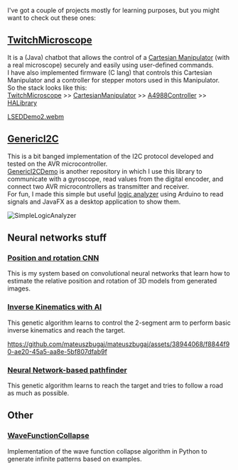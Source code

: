 I've got a couple of projects mostly for learning purposes, but you might want to check out these ones:

## [TwitchMicroscope](https://github.com/mateuszbugaj/TwitchMicroscope)
It is a (Java) chatbot that allows the control of a [Cartesian Manipulator](https://github.com/mateuszbugaj/CartesianManipulator) (with a real microscope) securely and easily using user-defined commands. <br/>
I have also implemented firmware (C lang) that controls this Cartesian Manipulator and a controller for stepper motors used in this Manipulator. <br/>
So the stack looks like this: <br/>
[TwitchMicroscope](https://github.com/mateuszbugaj/TwitchMicroscope) >> [CartesianManipulator](https://github.com/mateuszbugaj/CartesianManipulator) >> [A4988Controller](https://github.com/mateuszbugaj/A4988Controller) >> [HALibrary](https://github.com/mateuszbugaj/HALibrary) <br/>

[LSEDDemo2.webm](https://github.com/mateuszbugaj/mateuszbugaj/assets/38944068/e8b3b612-b72d-403c-9128-2155d3e22968)

## [GenericI2C](https://github.com/mateuszbugaj/GenericI2C)
This is a bit banged implementation of the I2C protocol developed and tested on the AVR microcontroller. <br/>
[GenericI2CDemo](https://github.com/mateuszbugaj/GenericI2CDemo) is another repository in which I use this library to communicate with a gyroscope, read values from the digital encoder, and connect two AVR microcontrollers as transmitter and receiver. <br/>
For fun, I made this simple but useful [logic analyzer](https://github.com/mateuszbugaj/SimpleLogicAnalyzer) using Arduino to read signals and JavaFX as a desktop application to show them. <br/>

![SimpleLogicAnalyzer](https://github.com/mateuszbugaj/mateuszbugaj/assets/38944068/bdd4517c-70e0-428d-bb0e-c5b230258f5b)

## Neural networks stuff
### [Position and rotation CNN](https://github.com/mateuszbugaj/Position_and_rotation_CNN)
This is my system based on convolutional neural networks that learn how to estimate the relative position and rotation of 3D models from generated images.
### [Inverse Kinematics with AI](https://github.com/mateuszbugaj/Inverse-Kinematics-with-AI)
This genetic algorithm learns to control the 2-segment arm to perform basic inverse kinematics and reach the target.

https://github.com/mateuszbugaj/mateuszbugaj/assets/38944068/f8844f90-ae20-45a5-aa8e-5bf807dfab9f

### [Neural Network-based pathfinder](https://github.com/mateuszbugaj/Neural-Network-based-pathfinder)
This genetic algorithm learns to reach the target and tries to follow a road as much as possible.

## Other
### [WaveFunctionCollapse](https://github.com/mateuszbugaj/WaveFunctionCollapse)
Implementation of the wave function collapse algorithm in Python to generate infinite patterns based on examples.
